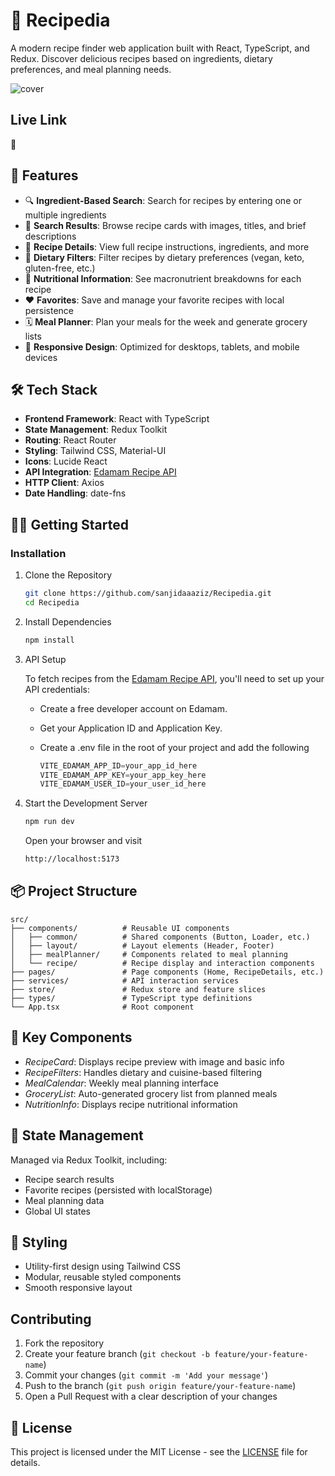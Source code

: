 # 🍳 Recipedia

A modern recipe finder web application built with React, TypeScript, and Redux. Discover delicious recipes based on ingredients, dietary preferences, and meal planning needs.

![cover](https://github.com/user-attachments/assets/75e97b67-76f4-48ec-a7dc-bcd5e5f51174)


## Live Link

🔗

## 🚀 Features

- 🔍 **Ingredient-Based Search**: Search for recipes by entering one or multiple ingredients
- 📄 **Search Results**: Browse recipe cards with images, titles, and brief descriptions
- 📖 **Recipe Details**: View full recipe instructions, ingredients, and more
- 🌿 **Dietary Filters**: Filter recipes by dietary preferences (vegan, keto, gluten-free, etc.)
- 🍎 **Nutritional Information**: See macronutrient breakdowns for each recipe
- ❤️ **Favorites**: Save and manage your favorite recipes with local persistence
- 🗓 **Meal Planner**: Plan your meals for the week and generate grocery lists
- 📱 **Responsive Design**: Optimized for desktops, tablets, and mobile devices

## 🛠 Tech Stack

- **Frontend Framework**: React with TypeScript
- **State Management**: Redux Toolkit
- **Routing**: React Router
- **Styling**: Tailwind CSS, Material-UI
- **Icons**: Lucide React
- **API Integration**: [Edamam Recipe API](https://developer.edamam.com/)
- **HTTP Client**: Axios
- **Date Handling**: date-fns

## 🏃‍♂ Getting Started

### Installation

 1. Clone the Repository

    ```bash
    git clone https://github.com/sanjidaaaziz/Recipedia.git
    cd Recipedia
    ```

 2. Install Dependencies

    ```bash
    npm install
    ```

 3. API Setup

    To fetch recipes from the [Edamam Recipe API](https://developer.edamam.com/), you'll need to set up your API credentials:

    - Create a free developer account on Edamam.
    - Get your Application ID and Application Key.
    - Create a .env file in the root of your project and add the following

      ```typescript
      VITE_EDAMAM_APP_ID=your_app_id_here
      VITE_EDAMAM_APP_KEY=your_app_key_here
      VITE_EDAMAM_USER_ID=your_user_id_here
      ```

4. Start the Development Server

   ```bash
   npm run dev
   ```

   Open your browser and visit

   ```bash
   http://localhost:5173
   ```

## 📦 Project Structure
   
```
src/
├── components/          # Reusable UI components
│   ├── common/          # Shared components (Button, Loader, etc.)
│   ├── layout/          # Layout elements (Header, Footer)
│   ├── mealPlanner/     # Components related to meal planning
│   └── recipe/          # Recipe display and interaction components
├── pages/               # Page components (Home, RecipeDetails, etc.)
├── services/            # API interaction services
├── store/               # Redux store and feature slices
├── types/               # TypeScript type definitions
└── App.tsx              # Root component
```

## 🔑 Key Components

- _RecipeCard_: Displays recipe preview with image and basic info
- _RecipeFilters_: Handles dietary and cuisine-based filtering
- _MealCalendar_: Weekly meal planning interface
- _GroceryList_: Auto-generated grocery list from planned meals
- _NutritionInfo_: Displays recipe nutritional information

## 🔄 State Management

Managed via Redux Toolkit, including:

- Recipe search results
- Favorite recipes (persisted with localStorage)
- Meal planning data
- Global UI states

## 🎨 Styling

- Utility-first design using Tailwind CSS
- Modular, reusable styled components
- Smooth responsive layout

## Contributing

1. Fork the repository
2. Create your feature branch (`git checkout -b feature/your-feature-name`)
3. Commit your changes (`git commit -m 'Add your message'`)
4. Push to the branch (`git push origin feature/your-feature-name`)
5. Open a Pull Request with a clear description of your changes

## 📝 License

This project is licensed under the MIT License - see the [LICENSE](LICENSE) file for details.
